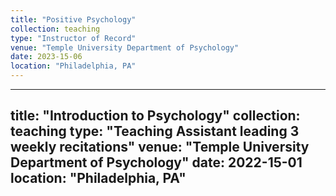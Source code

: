 ```yaml
---
title: "Positive Psychology"
collection: teaching
type: "Instructor of Record"
venue: "Temple University Department of Psychology"
date: 2023-15-06
location: "Philadelphia, PA"
---
```

---
title: "Introduction to Psychology"
collection: teaching
type: "Teaching Assistant leading 3 weekly recitations"
venue: "Temple University Department of Psychology"
date: 2022-15-01
location: "Philadelphia, PA"
---

